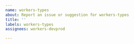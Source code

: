 ```yaml
---
name: workers-types
about: Report an issue or suggestion for workers-types
title: ''
labels: workers-types
assignees: workers-devprod

---
```



